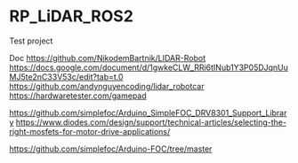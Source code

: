 # RP_LiDAR_ROS2
Test project

Doc
https://github.com/NikodemBartnik/LIDAR-Robot
https://docs.google.com/document/d/1gwkeCLW_RRi6tINub1Y3P05DJqnUuMJ5te2nC33V53c/edit?tab=t.0
https://github.com/andynguyencoding/lidar_robotcar
https://hardwaretester.com/gamepad

https://github.com/simplefoc/Arduino_SimpleFOC_DRV8301_Support_Library
https://www.diodes.com/design/support/technical-articles/selecting-the-right-mosfets-for-motor-drive-applications/


https://github.com/simplefoc/Arduino-FOC/tree/master
